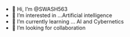- 👋 Hi, I’m @SWASH563
- 👀 I’m interested in ...Artificial intelligence 
- 🌱 I’m currently learning ... AI and Cybernetics
- 💞️ I’m looking for collaboration
  

<!---
SWASH563/SWASH563 is a ✨ special ✨ repository because its `README.md` (this file) appears on your GitHub profile.
You can click the Preview link to take a look at your changes.
--->
